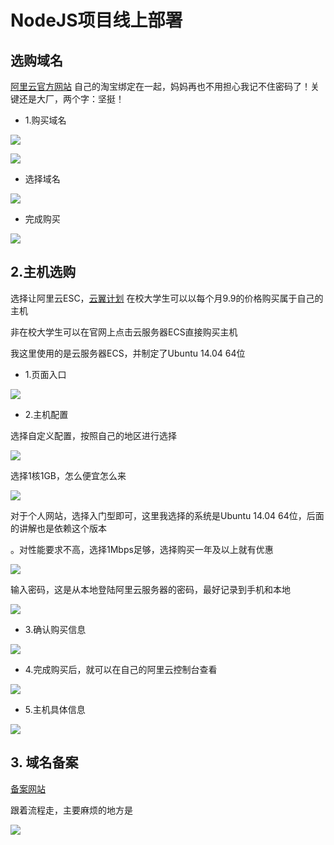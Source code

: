 # NodeJS项目线上部署


## 选购域名 

[阿里云官方网站](https://www.aliyun.com/)
自己的淘宝绑定在一起，妈妈再也不用担心我记不住密码了！关键还是大厂，两个字：坚挺！

* 1.购买域名

![](/aliyunnodejs/imgs/购买域名1.jpg)

![](/aliyunnodejs/imgs/购买域名2.jpg)

* 选择域名

![](/aliyunnodejs/imgs/购买域名3.jpg)

* 完成购买

![](/aliyunnodejs/imgs/购买域名4.jpg)


## 2.主机选购
 
选择让阿里云ESC，[云翼计划](https://promotion.aliyun.com/ntms/campus2017.html?spm=5176.8112568.738194.1.Rf2ZO2) 在校大学生可以以每个月9.9的价格购买属于自己的主机

非在校大学生可以在官网上点击云服务器ECS直接购买主机 

我这里使用的是云服务器ECS，并制定了Ubuntu 14.04 64位

* 1.页面入口

![](/aliyunnodejs/imgs/服务器选购1.jpg)

* 2.主机配置

选择自定义配置，按照自己的地区进行选择

![](/aliyunnodejs/imgs/购买服务器1.jpg)

选择1核1GB，怎么便宜怎么来

![](/aliyunnodejs/imgs/购买服务器2.jpg)

对于个人网站，选择入门型即可，这里我选择的系统是Ubuntu 14.04 64位，后面的讲解也是依赖这个版本

。对性能要求不高，选择1Mbps足够，选择购买一年及以上就有优惠

![](/aliyunnodejs/imgs/购买服务器3.jpg)

输入密码，这是从本地登陆阿里云服务器的密码，最好记录到手机和本地

![](/aliyunnodejs/imgs/购买服务器4.jpg)

* 3.确认购买信息

![](/aliyunnodejs/imgs/购买服务器4.jpg)

* 4.完成购买后，就可以在自己的阿里云控制台查看

![](/aliyunnodejs/imgs/服务器选购5.jpg)

* 5.主机具体信息

![](/aliyunnodejs/imgs/服务器选购6.jpg)

## 3. 域名备案

[备案网站](https://beian.aliyun.com/?spm=5176.8142029.388261.3.0lwMpM)

跟着流程走，主要麻烦的地方是

![](/aliyunnodejs/imgs/域名备案.jpg)







